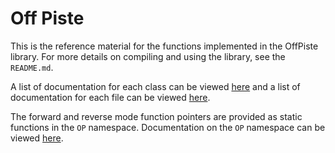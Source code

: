 # Off Piste

This is the reference material for the functions implemented in the OffPiste library. For more details on compiling and using the library, see the `README.md`.

A list of documentation for each class can be viewed [here](annotated.html) and a list of documentation for each file can be viewed [here](files.html).

The forward and reverse mode function pointers are provided as static functions in the `OP` namespace. Documentation on the `OP` namespace can be viewed [here](namespace_o_p.html).